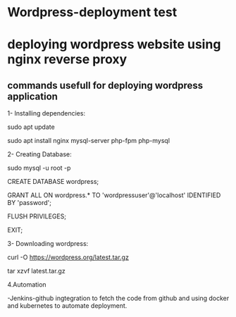 # Wordpress-deployment test
# deploying wordpress website using nginx reverse proxy 

## commands usefull for deploying wordpress application

1- Installing dependencies:

sudo apt update

sudo apt install nginx mysql-server php-fpm php-mysql

2- Creating Database:

sudo mysql -u root -p

CREATE DATABASE wordpress;

GRANT ALL ON wordpress.* TO 'wordpressuser'@'localhost' IDENTIFIED BY 'password';

FLUSH PRIVILEGES;

EXIT;

3- Downloading wordpress:

curl -O https://wordpress.org/latest.tar.gz

tar xzvf latest.tar.gz

4.Automation

-Jenkins-github ingtegration to fetch the code from github and using docker and kubernetes to automate deployment.

